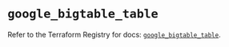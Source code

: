 # `google_bigtable_table`

Refer to the Terraform Registry for docs: [`google_bigtable_table`](https://registry.terraform.io/providers/hashicorp/google/6.39.0/docs/resources/bigtable_table).
